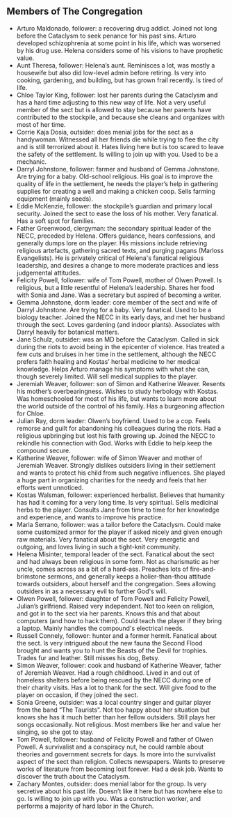 ## Members of The Congregation

- Arturo Maldonado, follower: a recovering drug addict.  Joined not long before the Cataclysm to seek penance for his past sins. Arturo developed schizophrenia at some point in his life, which was worsened by his drug use. Helena considers some of his visions to have prophetic value.
- Aunt Theresa, follower: Helena’s aunt. Reminisces a lot, was mostly a housewife but also did low-level admin before retiring. Is very into cooking, gardening, and building, but has grown frail recently. Is tired of life.
- Chloe Taylor King, follower: lost her parents during the Cataclysm and has a hard time adjusting to this new way of life. Not a very useful member of the sect but is allowed to stay because her parents have contributed to the stockpile, and because she cleans and organizes with most of her time.
- Corrie Kaja Dosia, outsider: does menial jobs for the sect as a handywoman. Witnessed all her friends die while trying to flee the city and is still terrorized about it. Hates living here but is too scared to leave the safety of the settlement. Is willing to join up with you. Used to be a mechanic.
- Darryl Johnstone, follower: farmer and husband of Gemma Johnstone. Are trying for a baby. Old-school religious. His goal is to improve the quality of life in the settlement, he needs the player’s help in gathering supplies for creating a well and making a chicken coop. Sells farming equipment (mainly seeds). 
- Eddie McKenzie, follower: the stockpile’s guardian and primary local security. Joined the sect to ease the loss of his mother. Very fanatical. Has a soft spot for families.
- Father Greenwood, clergyman: the secondary spiritual leader of the NECC, preceded by Helena. Offers guidance, hears confessions, and generally dumps lore on the player. His missions include retrieving religious artefacts, gathering sacred texts, and purging pagans (Marloss Evangelists). He is privately critical of Helena's fanatical religious leadership, and desires a change to more moderate practices and less judgemental attitudes.
- Felicity Powell, follower: wife of Tom Powell, mother of Olwen Powell. Is religious, but a little resentful of Helena’s leadership. Shares her food with Sonia and Jane. Was a secretary but aspired of becoming a writer.
- Gemma Johnstone, dorm leader: core member of the sect and wife of Darryl Johnstone. Are trying for a baby. Very fanatical. Used to be a biology teacher. Joined the NECC in its early days, and met her husband through the sect. Loves gardening (and indoor plants). Associates with Darryl heavily for botanical matters.
- Jane Schulz, outsider: was an MD before the Cataclysm. Called in sick during the riots to avoid being in the epicenter of violence. Has treated a few cuts and bruises in her time in the settlement, although the NECC prefers faith healing and Kostas’ herbal medicine to her medical knowledge. Helps Arturo manage his symptoms with what she can, though severely limited. Will sell medical supplies to the player.
- Jeremiah Weaver, follower: son of Simon and Katherine Weaver. Resents his mother’s overbearingness. Wishes to study herbology with Kostas. Was homeschooled for most of his life, but wants to learn more about the world outside of the control of his family. Has a burgeoning affection for Chloe.
- Julian Ray, dorm leader: Olwen’s boyfriend. Used to be a cop. Feels remorse and guilt for abandoning his colleagues during the riots. Had a religious upbringing but lost his faith growing up. Joined the NECC to rekindle his connection with God. Works with Eddie to help keep the compound secure.
- Katherine Weaver, follower: wife of Simon Weaver and mother of Jeremiah Weaver. Strongly dislikes outsiders living in their settlement and wants to protect his child from such negative influences. She played a huge part in organizing charities for the needy and feels that her efforts went unnoticed.
- Kostas Walsman, follower: experienced herbalist. Believes that humanity has had it coming for a very long time. Is very spiritual. Sells medicinal herbs to the player. Consults Jane from time to time for her knowledge and experience, and wants to improve his practice.
- Maria Serrano, follower: was a tailor before the Cataclysm. Could make some customized armor for the player if asked nicely and given enough raw materials. Very fanatical about the sect. Very energetic and outgoing, and loves living in such a tight-knit community.
- Helena Misinter, temporal leader of the sect. Fanatical about the sect and had always been religious in some form. Not as charismatic as her uncle, comes across as a bit of a hard-ass. Preaches lots of fire-and-brimstone sermons, and generally keeps a holier-than-thou attitude towards outsiders, about herself and the congregation. Sees allowing outsiders in as a necessary evil to further God's will.
- Olwen Powell, follower: daughter of Tom Powell and Felicity Powell, Julian’s girlfriend. Raised very independent. Not too keen on religion, and got in to the sect via her parents.  Knows this and that about computers (and how to hack them). Could teach the player if they bring a laptop. Mainly handles the compound's electrical needs.
- Russell Connely, follower: hunter and a former hermit. Fanatical about the sect. Is very intrigued about the new fauna the Second Flood brought and wants you to hunt the Beasts of the Devil for trophies. Trades fur and leather. Still misses his dog, Betsy.
- Simon Weaver, follower: cook and husband of Katherine Weaver, father of Jeremiah Weaver. Had a rough childhood. Lived in and out of homeless shelters before being rescued by the NECC during one of their charity visits. Has a lot to thank for the sect. Will give food to the player on occasion, if they joined the sect.
- Sonia Greene, outsider: was a local country singer and guitar player from the band “The Taurists”. Not too happy about her situation but knows she has it much better than her fellow outsiders.  Still plays her songs occasionally. Not religious. Most members like her and value her singing, so she got to stay.
- Tom Powell, follower: husband of Felicity Powell and father of Olwen Powell. A survivalist and a conspiracy nut, he could ramble about theories and government secrets for days. Is more into the survivalist aspect of the sect than religion. Collects newspapers. Wants to preserve works of literature from becoming lost forever. Had a desk job. Wants to discover the truth about the Cataclysm.
- Zachary Montes, outsider: does menial labor for the group. Is very secretive about his past life. Doesn’t like it here but has nowhere else to go. Is willing to join up with you. Was a construction worker, and performs a majority of hard labor in the Church.